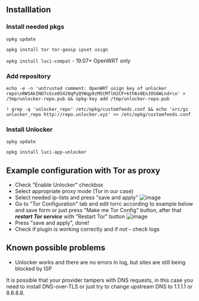 ## Installlation

### Install needed pkgs
`opkg update`

`opkg install tor tor-geoip ipset usign`

`opkg install luci-compat` - 19.07+ OpenWRT only

### Add repository
`echo -e -n 'untrusted comment: OpenWRT usign key of unlocker repo\nRWSAkINO7cGce05420qPyQYWqp9zMSCMflH2CF+kth6s0EnJOS6WLnd+\n' > /tmp/unlocker-repo.pub && opkg-key add /tmp/unlocker-repo.pub`

`! grep -q 'unlocker_repo' /etc/opkg/customfeeds.conf && echo 'src/gz unlocker_repo http://repo.unlocker.xyz' >> /etc/opkg/customfeeds.conf`

### Install Unlocker
`opkg update`

`opkg install luci-app-unlocker`

## Example configuration with Tor as proxy

- Check "Enable Unlocker" checkbox
- Select appropriate proxy mode (Tor in our case)
- Select needed ip-lists and press "save and apply"
![image](https://gitlab.com/Nooblord/luci-app-unlocker/raw/master/screenshots/setup1.en.png)
- Go to  "Tor Configuration" tab and edit torrc according to example below and save form or just press "Make me Tor Config" button, after that ***restart Tor service*** with "Restart Tor" button
![image](https://gitlab.com/Nooblord/luci-app-unlocker/raw/master/screenshots/setup2.en.png)
- Press "save and apply", done!
- Check if plugin is working correctly and if not - check logs

## Known possible problems

- Unlocker works and there are no errors in log, but sites are still being blocked by ISP

It is possible that your provider tampers with DNS requests, in this case you need to install DNS-over-TLS or just try to change upstream DNS to 1.1.1.1 or 8.8.8.8.